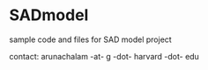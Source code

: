 # SADmodel

sample code and files for SAD model project 

contact: arunachalam -at- g -dot- harvard -dot- edu
